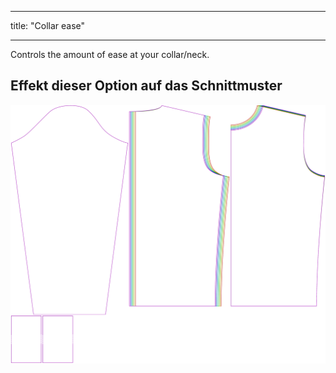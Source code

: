 - - -
title: "Collar ease"
- - -

Controls the amount of ease at your collar/neck.

## Effekt dieser Option auf das Schnittmuster

![This image shows the effect of this option by superimposing several variants that have a different value for this option](sven_collarease_sample.svg "Effect of this option on the pattern")
